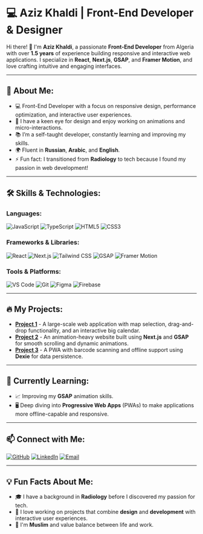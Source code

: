 # 💻 Aziz Khaldi | Front-End Developer & Designer

Hi there! 👋 I'm **Aziz Khaldi**, a passionate **Front-End Developer** from Algeria with over **1.5 years** of experience building responsive and interactive web applications. I specialize in **React**, **Next.js**, **GSAP**, and **Framer Motion**, and love crafting intuitive and engaging interfaces.

---

## 🚀 About Me:

- 💻 Front-End Developer with a focus on responsive design, performance optimization, and interactive user experiences.
- 🎨 I have a keen eye for design and enjoy working on animations and micro-interactions.
- 📚 I’m a self-taught developer, constantly learning and improving my skills.
- 🌍 Fluent in **Russian**, **Arabic**, and **English**.
- ⚡ Fun fact: I transitioned from **Radiology** to tech because I found my passion in web development!

---

## 🛠️ Skills & Technologies:

### Languages:
![JavaScript](https://img.shields.io/badge/JavaScript-F7DF1E?style=for-the-badge&logo=javascript&logoColor=black)
![TypeScript](https://img.shields.io/badge/TypeScript-007ACC?style=for-the-badge&logo=typescript&logoColor=white)
![HTML5](https://img.shields.io/badge/HTML5-E34F26?style=for-the-badge&logo=html5&logoColor=white)
![CSS3](https://img.shields.io/badge/CSS3-1572B6?style=for-the-badge&logo=css3&logoColor=white)

### Frameworks & Libraries:
![React](https://img.shields.io/badge/React-61DAFB?style=for-the-badge&logo=react&logoColor=black)
![Next.js](https://img.shields.io/badge/Next.js-000000?style=for-the-badge&logo=nextdotjs&logoColor=white)
![Tailwind CSS](https://img.shields.io/badge/Tailwind_CSS-38B2AC?style=for-the-badge&logo=tailwind-css&logoColor=white)
![GSAP](https://img.shields.io/badge/GSAP-88CE02?style=for-the-badge&logo=greensock&logoColor=black)
![Framer Motion](https://img.shields.io/badge/Framer_Motion-0055FF?style=for-the-badge&logo=framer&logoColor=white)

### Tools & Platforms:
![VS Code](https://img.shields.io/badge/VS_Code-0078D4?style=for-the-badge&logo=visual-studio-code&logoColor=white)
![Git](https://img.shields.io/badge/Git-F05032?style=for-the-badge&logo=git&logoColor=white)
![Figma](https://img.shields.io/badge/Figma-F24E1E?style=for-the-badge&logo=figma&logoColor=white)
![Firebase](https://img.shields.io/badge/Firebase-FFCA28?style=for-the-badge&logo=firebase&logoColor=black)

---

## 🔥 My Projects:

- **[Project 1](#)** - A large-scale web application with map selection, drag-and-drop functionality, and an interactive big calendar.
- **[Project 2](#)** - An animation-heavy website built using **Next.js** and **GSAP** for smooth scrolling and dynamic animations.
- **[Project 3](#)** - A PWA with barcode scanning and offline support using **Dexie** for data persistence.

---

## 🌱 Currently Learning:

- 📈 Improving my **GSAP** animation skills.
- 🖥️ Deep diving into **Progressive Web Apps** (PWAs) to make applications more offline-capable and responsive.

---

## 📫 Connect with Me:

[![GitHub](https://img.shields.io/badge/GitHub-171515?style=for-the-badge&logo=github)](https://github.com/AzizKhaldi)
[![LinkedIn](https://img.shields.io/badge/LinkedIn-0A66C2?style=for-the-badge&logo=linkedin&logoColor=white)](https://linkedin.com/in/your-linkedin-profile)
[![Email](https://img.shields.io/badge/Email-D14836?style=for-the-badge&logo=gmail&logoColor=white)](mailto:your-email@example.com)

---

## 💡 Fun Facts About Me:

- 🎓 I have a background in **Radiology** before I discovered my passion for tech.
- 🌟 I love working on projects that combine **design** and **development** with interactive user experiences.
- 🕌 I'm **Muslim** and value balance between life and work.
